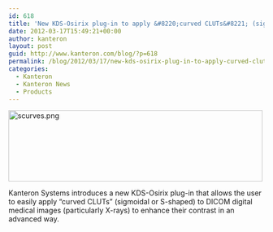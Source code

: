 ```yaml
---
id: 618
title: 'New KDS-Osirix plug-in to apply &#8220;curved CLUTs&#8221; (sigmoidal or S-shaped)'
date: 2012-03-17T15:49:21+00:00
author: kanteron
layout: post
guid: http://www.kanteron.com/blog/?p=618
permalink: /blog/2012/03/17/new-kds-osirix-plug-in-to-apply-curved-cluts-sigmoidal-or-s-shaped/
categories:
  - Kanteron
  - Kanteron News
  - Products
---
```

[<img class="aligncenter" src="https://farm8.staticflickr.com/7043/6843779818_5c4ebd60c4.jpg" alt="scurves.png" width="500" height="140" />](http://www.flickr.com/photos/95033585@N00/6843779818/ "scurves.png by kanteronsystems, on Flickr")

Kanteron Systems introduces a new KDS-Osirix plug-in that allows the user to easily apply &#8220;curved CLUTs&#8221; (sigmoidal or S-shaped) to DICOM digital medical images (particularly X-rays) to enhance their contrast in an advanced way.
